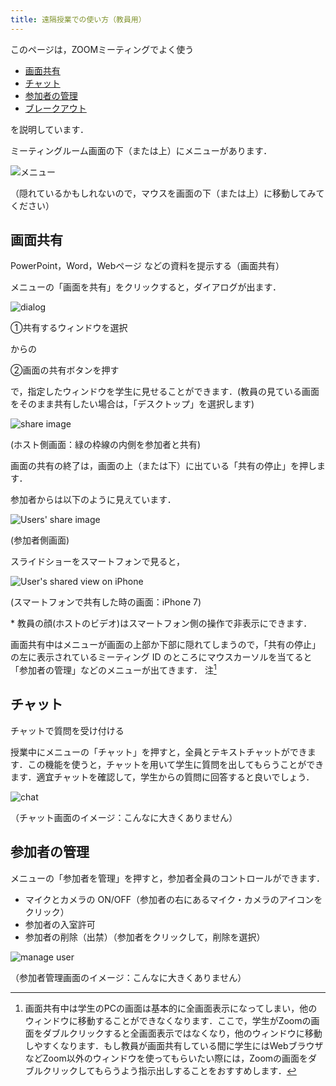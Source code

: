 ```yaml
---
title: 遠隔授業での使い方（教員用）
---
```


このページは，ZOOMミーティングでよく使う

- [画面共有](#画面共有)
- [チャット](#チャット)
- [参加者の管理](#参加者の管理)
- [ブレークアウト](../breakout)

を説明しています．

ミーティングルーム画面の下（または上）にメニューがあります．

![メニュー](zoom_menu2.png)

（隠れているかもしれないので，マウスを画面の下（または上）に移動してみてください）

## 画面共有
PowerPoint，Word，Webページ などの資料を提示する（画面共有）

メニューの「画面を共有」をクリックすると，ダイアログが出ます．

![dialog](share.png)

&#9312;共有するウィンドウを選択

からの

&#9313;画面の共有ボタンを押す

で，指定したウィンドウを学生に見せることができます．(教員の見ている画面をそのまま共有したい場合は，「デスクトップ」を選択します)

![share image](share2.png)

(ホスト側画面：緑の枠線の内側を参加者と共有)

画面の共有の終了は，画面の上（または下）に出ている「共有の停止」を押します．

参加者からは以下のように見えています．

![Users' share image](share_window_user.png)

(参加者側画面)

スライドショーをスマートフォンで見ると，

![User's shared view on iPhone](share_iPhone.png)

(スマートフォンで共有した時の画面：iPhone 7)

\*  教員の顔(ホストのビデオ)はスマートフォン側の操作で非表示にできます．


画面共有中はメニューが画面の上部か下部に隠れてしまうので，「共有の停止」の左に表示されているミーティング ID のところにマウスカーソルを当てると「参加者の管理」などのメニューが出てきます．
注[^1]

## チャット
チャットで質問を受け付ける

授業中にメニューの「チャット」を押すと，全員とテキストチャットができます．この機能を使うと，チャットを用いて学生に質問を出してもらうことができます．適宜チャットを確認して，学生からの質問に回答すると良いでしょう．

![chat](chat.png)

（チャット画面のイメージ：こんなに大きくありません）
## 参加者の管理

メニューの「参加者を管理」を押すと，参加者全員のコントロールができます．

  - マイクとカメラの ON/OFF（参加者の右にあるマイク・カメラのアイコンをクリック）
  - 参加者の入室許可
  - 参加者の削除（出禁）（参加者をクリックして，削除を選択）

![manage user](manage_user.png)

（参加者管理画面のイメージ：こんなに大きくありません）


[^1]: 画面共有中は学生のPCの画面は基本的に全画面表示になってしまい，他のウィンドウに移動することができなくなります．ここで，学生がZoomの画面をダブルクリックすると全画面表示ではなくなり，他のウィンドウに移動しやすくなります．もし教員が画面共有している間に学生にはWebブラウザなどZoom以外のウィンドウを使ってもらいたい際には，Zoomの画面をダブルクリックしてもらうよう指示出しすることをおすすめします．
